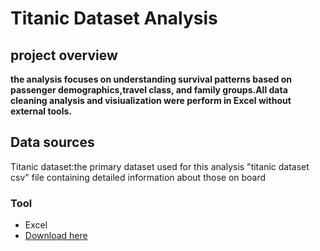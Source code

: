 # Titanic Dataset Analysis
## project overview
**the analysis focuses on understanding survival patterns based on passenger demographics,travel class, and family groups.All data cleaning analysis and visiualization were perform in Excel without external tools.**
## Data sources
Titanic dataset:the primary dataset used for this analysis "titanic dataset csv" file containing detailed information about those on board
### Tool
- Excel
- [Download here](https://WWw.kaggle.com/datasets/brendan45774/test-file)
  
